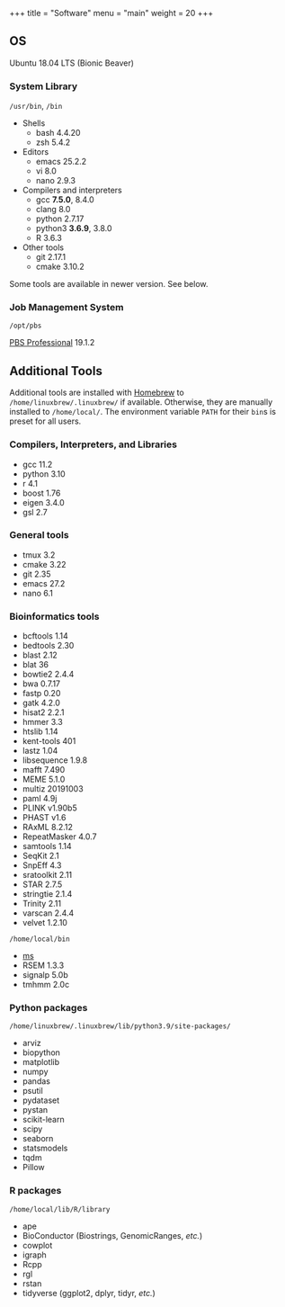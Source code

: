 +++
title = "Software"
menu = "main"
weight = 20
+++

## OS

Ubuntu 18.04 LTS (Bionic Beaver)

### System Library

`/usr/bin`, `/bin`

- Shells
    - bash 4.4.20
    - zsh 5.4.2
- Editors
    - emacs 25.2.2
    - vi 8.0
    - nano 2.9.3
- Compilers and interpreters
    - gcc **7.5.0**, 8.4.0
    - clang 8.0
    - python 2.7.17
    - python3 **3.6.9**, 3.8.0
    - R 3.6.3
- Other tools
    - git 2.17.1
    - cmake 3.10.2

Some tools are available in newer version. See below.

### Job Management System

`/opt/pbs`

[PBS Professional](https://pbspro.org/) 19.1.2


## Additional Tools

Additional tools are installed with [Homebrew](https://docs.brew.sh/)
to `/home/linuxbrew/.linuxbrew/` if available.
Otherwise, they are manually installed to `/home/local/`.
The environment variable `PATH` for their `bin`s is preset for all users.

### Compilers, Interpreters, and Libraries

- gcc 11.2
- python 3.10
- r 4.1
- boost 1.76
- eigen 3.4.0
- gsl 2.7

### General tools

- tmux 3.2
- cmake 3.22
- git 2.35
- emacs 27.2
- nano 6.1

### Bioinformatics tools

- bcftools 1.14
- bedtools 2.30
- blast 2.12
- blat 36
- bowtie2 2.4.4
- bwa 0.7.17
- fastp 0.20
- gatk 4.2.0
- hisat2 2.2.1
- hmmer 3.3
- htslib 1.14
- kent-tools 401
- lastz 1.04
- libsequence 1.9.8
- mafft 7.490
- MEME 5.1.0
- multiz 20191003
- paml 4.9j
- PLINK v1.90b5
- PHAST v1.6
- RAxML 8.2.12
- RepeatMasker 4.0.7
- samtools 1.14
- SeqKit 2.1
- SnpEff 4.3
- sratoolkit 2.11
- STAR 2.7.5
- stringtie 2.1.4
- Trinity 2.11
- varscan 2.4.4
- velvet 1.2.10

`/home/local/bin`

- [ms](http://home.uchicago.edu/~rhudson1/source/mksamples.html)
- RSEM 1.3.3
- signalp 5.0b
- tmhmm 2.0c


### Python packages

`/home/linuxbrew/.linuxbrew/lib/python3.9/site-packages/`

- arviz
- biopython
- matplotlib
- numpy
- pandas
- psutil
- pydataset
- pystan
- scikit-learn
- scipy
- seaborn
- statsmodels
- tqdm
- Pillow

### R packages

`/home/local/lib/R/library`

- ape
- BioConductor (Biostrings, GenomicRanges, *etc.*)
- cowplot
- igraph
- Rcpp
- rgl
- rstan
- tidyverse (ggplot2, dplyr, tidyr, *etc.*)
